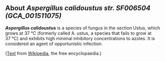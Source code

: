 About *Aspergillus calidoustus str. SF006504 (GCA\_001511075)* 
--------------------------------------------------------------



***Aspergillus calidoustus*** is a species of fungus in the section
Ustus, which grows at 37 °C (formerly called A. ustus, a species that
fails to grow at 37 °C) and exhibits high minimal inhibitory
concentrations to azoles. It is considered an agent of opportunistic
infection.

([Text](http://en.wikipedia.org/wiki/Aspergillus_calidoustus) from
[Wikipedia](http://en.wikipedia.org/), the free encyclopaedia.)
